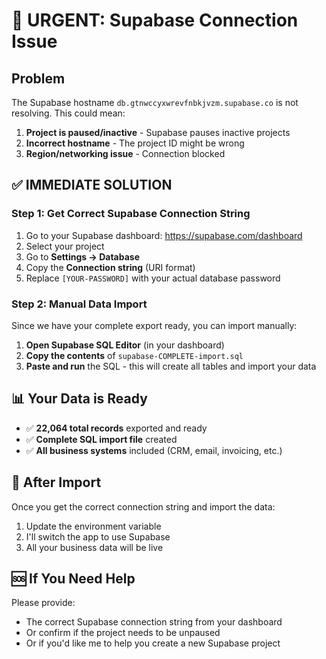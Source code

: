 # 🚨 URGENT: Supabase Connection Issue

## Problem
The Supabase hostname `db.gtnwccyxwrevfnbkjvzm.supabase.co` is not resolving. This could mean:

1. **Project is paused/inactive** - Supabase pauses inactive projects
2. **Incorrect hostname** - The project ID might be wrong
3. **Region/networking issue** - Connection blocked

## ✅ IMMEDIATE SOLUTION

### Step 1: Get Correct Supabase Connection String
1. Go to your Supabase dashboard: https://supabase.com/dashboard
2. Select your project
3. Go to **Settings → Database**
4. Copy the **Connection string** (URI format)
5. Replace `[YOUR-PASSWORD]` with your actual database password

### Step 2: Manual Data Import
Since we have your complete export ready, you can import manually:

1. **Open Supabase SQL Editor** (in your dashboard)
2. **Copy the contents** of `supabase-COMPLETE-import.sql`
3. **Paste and run** the SQL - this will create all tables and import your data

## 📊 Your Data is Ready
- ✅ **22,064 total records** exported and ready
- ✅ **Complete SQL import file** created
- ✅ **All business systems** included (CRM, email, invoicing, etc.)

## 🔄 After Import
Once you get the correct connection string and import the data:
1. Update the environment variable
2. I'll switch the app to use Supabase
3. All your business data will be live

## 🆘 If You Need Help
Please provide:
- The correct Supabase connection string from your dashboard
- Or confirm if the project needs to be unpaused
- Or if you'd like me to help you create a new Supabase project